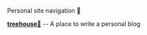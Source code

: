 Personal site navigation 🧭  

[**treehouse🌲**](https://zealleaf.me) -- A place to write a personal blog
